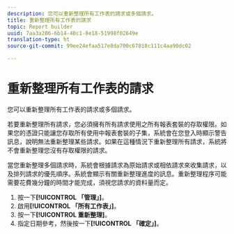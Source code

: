 ```yaml
---
description: 您可以重新整理所有工作表的請求或多個請求。
title: 重新整理所有工作表的請求
topic: Report builder
uuid: 7aa3a206-6b14-40c1-8e18-51998f02649e
translation-type: ht
source-git-commit: 99ee24efaa517e8da700c67818c111c4aa90dc02

---
```



# 重新整理所有工作表的請求

您可以重新整理所有工作表的請求或多個請求。

若要重新整理所有請求，您必須擁有所有請求使用之所有報表套裝的存取權限。如果您的憑證只能讓您存取所有使用中報表套裝的子集，系統會在您登入時顯示警告訊息，說明無法重新整理某些請求。如果在這種情況下重新整理所有請求，系統將不會重新整理您沒有存取權限的請求。

當您重新整理多個請求時，系統會根據請求為原始請求或相依請求來收集請求，以及排列請求的優先順序。系統會顯示有關重新整理進度的訊息。重新整理程序可能需要花費幾分鐘的時間才能完成，須視您請求的資料量而定。

1. 按一下&#x200B;**[!UICONTROL 「管理」]**。
1. 啟用&#x200B;**[!UICONTROL 「所有工作表」]**。
1. 按一下&#x200B;**[!UICONTROL 重新整理]**。
1. 指定日期參考，然後按一下&#x200B;**[!UICONTROL 「確定」]**。
